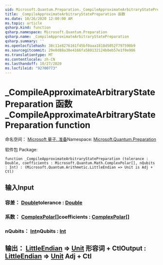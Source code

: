 ```yaml
---
uid: Microsoft.Quantum.Preparation._CompileApproximateArbitraryStatePreparation
title: _CompileApproximateArbitraryStatePreparation 函数
ms.date: 10/26/2020 12:00:00 AM
ms.topic: article
qsharp.kind: function
qsharp.namespace: Microsoft.Quantum.Preparation
qsharp.name: _CompileApproximateArbitraryStatePreparation
qsharp.summary: ''
ms.openlocfilehash: 38c11e8276161f45bf0aaa1818d5052f797590b9
ms.sourcegitcommit: 29e0d88a30e4166fa580132124b0eb57e1f0e986
ms.translationtype: MT
ms.contentlocale: zh-CN
ms.lasthandoff: 10/27/2020
ms.locfileid: "92700773"
---
```

# <a name="_compileapproximatearbitrarystatepreparation-function"></a><span data-ttu-id="807ad-102">_CompileApproximateArbitraryStatePreparation 函数</span><span class="sxs-lookup"><span data-stu-id="807ad-102">_CompileApproximateArbitraryStatePreparation function</span></span>

<span data-ttu-id="807ad-103">命名空间： [Microsoft 量子. 准备](xref:Microsoft.Quantum.Preparation)</span><span class="sxs-lookup"><span data-stu-id="807ad-103">Namespace: [Microsoft.Quantum.Preparation](xref:Microsoft.Quantum.Preparation)</span></span>

<span data-ttu-id="807ad-104">软件包 [](https://nuget.org/packages/)</span><span class="sxs-lookup"><span data-stu-id="807ad-104">Package: [](https://nuget.org/packages/)</span></span>




```qsharp
function _CompileApproximateArbitraryStatePreparation (tolerance : Double, coefficients : Microsoft.Quantum.Math.ComplexPolar[], nQubits : Int) : (Microsoft.Quantum.Arithmetic.LittleEndian => Unit is Adj + Ctl)
```


## <a name="input"></a><span data-ttu-id="807ad-105">输入</span><span class="sxs-lookup"><span data-stu-id="807ad-105">Input</span></span>

### <a name="tolerance--double"></a><span data-ttu-id="807ad-106">容差： [Double](xref:microsoft.quantum.lang-ref.double)</span><span class="sxs-lookup"><span data-stu-id="807ad-106">tolerance : [Double](xref:microsoft.quantum.lang-ref.double)</span></span>




### <a name="coefficients--complexpolar"></a><span data-ttu-id="807ad-107">系数： [ComplexPolar](xref:Microsoft.Quantum.Math.ComplexPolar)[]</span><span class="sxs-lookup"><span data-stu-id="807ad-107">coefficients : [ComplexPolar](xref:Microsoft.Quantum.Math.ComplexPolar)[]</span></span>




### <a name="nqubits--int"></a><span data-ttu-id="807ad-108">nQubits： [Int](xref:microsoft.quantum.lang-ref.int)</span><span class="sxs-lookup"><span data-stu-id="807ad-108">nQubits : [Int](xref:microsoft.quantum.lang-ref.int)</span></span>





## <a name="output--littleendian--unit-adj--ctl"></a><span data-ttu-id="807ad-109">输出： [LittleEndian](xref:Microsoft.Quantum.Arithmetic.LittleEndian) => [Unit](xref:microsoft.quantum.lang-ref.unit) 形容词 + Ctl</span><span class="sxs-lookup"><span data-stu-id="807ad-109">Output : [LittleEndian](xref:Microsoft.Quantum.Arithmetic.LittleEndian) => [Unit](xref:microsoft.quantum.lang-ref.unit) Adj + Ctl</span></span>

